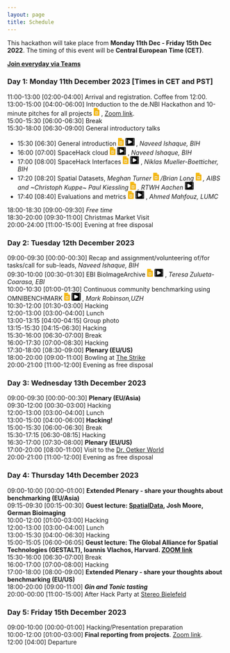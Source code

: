 ```yaml
---
layout: page
title: Schedule
---
```


This hackathon will take place from **Monday 11th Dec - Friday 15th Dec 2022**. The timing of this event will be **Central European Time (CET)**.

**[Join everyday via Teams](https://teams.microsoft.com/l/meetup-join/19%3ameeting_YWJhYTliNDItMDcyYS00NjZhLTkzMzAtNjE0MDFiMjFkYjU0%40thread.v2/0?context=%7b%22Tid%22%3a%22afe91939-923e-432c-bc66-cbc3ec18d02c%22%2c%22Oid%22%3a%221298273b-1298-4d92-a14b-894d7df2a533%22%7d)**
<!--- 
<a href="https://github.com/SpatialHackathon/SpaceHack2023_organisation/blob/main/presentations/template.pptx" download><img src="images/PPT_icon.png" alt="drawing" height="18"/></a>
<a href="https://github.com/SpatialHackathon/SpaceHack2023_organisation/blob/main/presentations/template.pdf" download><img src="images/PDF_icon.png" alt="drawing" height="18"/></a>
<a href="https://docs.google.com/presentation/d/1kBBME3s2fO3nO0-ImZb9o9cHI5mZpVOcAIJlAx2tZeA/edit?usp=sharing"><img src="images/google_slides_icon.png" alt="drawing" height="18"/></a>
--->
### Day 1: Monday 11th December 2023 [Times in CET and PST]
11:00-13:00 [02:00-04:00]	Arrival and registration. Coffee from 12:00.<br>
13:00-15:00 [04:00-06:00] 
Introduction to the de.NBI Hackathon and 10-minute pitches for all projects 
<a href="https://docs.google.com/presentation/d/1Gzndc58v0UcVupSItgrTs_TarrDwtEPYVmbBNdVTYdU/edit"><img src="images/google_slides_icon.png" alt="drawing" height="18"/></a>
, [Zoom link](https://uni-bielefeld.zoom-x.de/j/62068208790?pwd=N3NmcW1uc1M5SFRYbDRROWJkcENFdz09).<br>
15:00-15:30 [06:00-06:30]	Break<br>
15:30-18:00 [06:30-09:00]	General introductory talks <br>
 - 15:30 [06:30]
 General introduction 
<a href="https://docs.google.com/presentation/d/1_mO_sVbjfhnx-lOnkvsOCAcJQ0HtBkDuYlVCpMRs6zY/edit" ><img src="images/google_slides_icon.png" alt="drawing" height="18"/></a>
<a href="https://charitede-my.sharepoint.com/:v:/g/personal/naveed_ishaque_bih-charite_de/ES6Ey4vTJtpHlYOaR53CytgBQrSvyos2stTIKG6XhpxFzA?nav=eyJyZWZlcnJhbEluZm8iOnsicmVmZXJyYWxBcHAiOiJPbmVEcml2ZUZvckJ1c2luZXNzIiwicmVmZXJyYWxBcHBQbGF0Zm9ybSI6IldlYiIsInJlZmVycmFsTW9kZSI6InZpZXciLCJyZWZlcnJhbFZpZXciOiJNeUZpbGVzTGlua0NvcHkifX0&e=caYYTL"><img src="images/recording_icon.png" alt="drawing" height="18"/></a>
, *Naveed Ishaque, BIH*<br>
 - 16:00 [07:00] 
 SpaceHack cloud 
<a href="https://docs.google.com/presentation/d/1NQgcnnsTXL7gDmBN72E1iOwkibsCxkAco7QHDJUsnJ4/edit" ><img src="images/google_slides_icon.png" alt="drawing" height="18"/></a>
<a href="https://charitede-my.sharepoint.com/:v:/g/personal/naveed_ishaque_bih-charite_de/EVcsys3hXEpDinVqEeRIlc0BjMIKal1EWkddreDNOZJYKA?nav=eyJyZWZlcnJhbEluZm8iOnsicmVmZXJyYWxBcHAiOiJPbmVEcml2ZUZvckJ1c2luZXNzIiwicmVmZXJyYWxBcHBQbGF0Zm9ybSI6IldlYiIsInJlZmVycmFsTW9kZSI6InZpZXciLCJyZWZlcnJhbFZpZXciOiJNeUZpbGVzTGlua0NvcHkifX0&e=qDkZIF"><img src="images/recording_icon.png" alt="drawing" height="18"/></a>
, *Naveed Ishaque, BIH* <br>
 - 17:00 [08:00] 
 SpaceHack Interfaces
<a href="https://docs.google.com/presentation/d/1l-q65j5F3TUI-3Uh7mv1KMfpsJvr6Ha-TsDXvC0-YbY/edit" ><img src="images/google_slides_icon.png" alt="drawing" height="18"/></a>
<a href="https://charitede-my.sharepoint.com/:v:/g/personal/naveed_ishaque_bih-charite_de/EUh3uDs-1ONNk5qDWs0PabgBoXLP0LkyVQvlQaMQPPwbeQ?nav=eyJyZWZlcnJhbEluZm8iOnsicmVmZXJyYWxBcHAiOiJPbmVEcml2ZUZvckJ1c2luZXNzIiwicmVmZXJyYWxBcHBQbGF0Zm9ybSI6IldlYiIsInJlZmVycmFsTW9kZSI6InZpZXciLCJyZWZlcnJhbFZpZXciOiJNeUZpbGVzTGlua0NvcHkifX0&e=HeKi5e"><img src="images/recording_icon.png" alt="drawing" height="18"/></a>
, *Niklas Mueller-Boetticher, BIH*<br>
 - 17:20 [08:20]
Spatial Datasets, *Meghan Turner 
<a href="https://docs.google.com/presentation/d/1LbnpsltCegAZwKycDPayb7OW7GKMm7hbMniC7jg5N3U/edit?usp=sharing" ><img src="images/google_slides_icon.png" alt="drawing" height="18"/></a>
/Brian Long
<a href="https://docs.google.com/presentation/d/1PMz5MsvBu42tiDNqjOfQkgPTNzDUC07DiQFDgovawCI/edit?usp=sharing" ><img src="images/google_slides_icon.png" alt="drawing" height="18"/></a>
, AIBS and ~Christoph Kuppe~ Paul Kiessling
<a href="https://1drv.ms/p/s!AtPcVxxBJyJSgzbLNLVmBkOXwFfv?e=lLkXXK" ><img src="images/google_slides_icon.png" alt="drawing" height="18"/></a>
, RTWH Aachen*
<a href="https://charitede-my.sharepoint.com/:v:/g/personal/naveed_ishaque_bih-charite_de/EXKG0eomZQxDvXdYs4c1kr4B_r1MpzcTJttnO6Uwp7od9Q?nav=eyJyZWZlcnJhbEluZm8iOnsicmVmZXJyYWxBcHAiOiJPbmVEcml2ZUZvckJ1c2luZXNzIiwicmVmZXJyYWxBcHBQbGF0Zm9ybSI6IldlYiIsInJlZmVycmFsTW9kZSI6InZpZXciLCJyZWZlcnJhbFZpZXciOiJNeUZpbGVzTGlua0NvcHkifX0&e=hfvMlc"><img src="images/recording_icon.png" alt="drawing" height="18"/></a>
 - 17:40 [08:40]
Evaluations and metrics 
<a href="https://docs.google.com/presentation/d/1LBCZjkUUo1-sZ2qY4X7T65UcDluq9SSpYbF7xXLVdjQ/edit" ><img src="images/google_slides_icon.png" alt="drawing" height="18"/></a>
<a href="https://charitede-my.sharepoint.com/:v:/g/personal/naveed_ishaque_bih-charite_de/ETfNsnFBV6xBn3YxmnfgYeEBU0gdmpSxn5F5JnvbFQBIfw?nav=eyJyZWZlcnJhbEluZm8iOnsicmVmZXJyYWxBcHAiOiJPbmVEcml2ZUZvckJ1c2luZXNzIiwicmVmZXJyYWxBcHBQbGF0Zm9ybSI6IldlYiIsInJlZmVycmFsTW9kZSI6InZpZXciLCJyZWZlcnJhbFZpZXciOiJNeUZpbGVzTGlua0NvcHkifX0&e=1kgCAr"><img src="images/recording_icon.png" alt="drawing" height="18"/></a>
, *Ahmed Mahfouz, LUMC*

18:00-18:30 [09:00-09:30] *Free time*<br>
18:30-20:00 [09:30-11:00]	Christmas Market Visit<br>
20:00-24:00 [11:00-15:00] Evening at free disposal<br>

### Day 2: Tuesday 12th December 2023 

09:00-09:30 [00:00-00:30]
Recap and assignment/volunteering of/for tasks/call for sub-leads, *Naveed Ishaque, BIH*<br>
09:30-10:00 [00:30-01:30]
EBI BioImageArchive
<a href="https://docs.google.com/presentation/d/1zRcgqVcDV1j1w6DajAe8kbqqKoa49vsT/" ><img src="images/google_slides_icon.png" alt="drawing" height="18"/></a>
<a href="https://charitede-my.sharepoint.com/:v:/g/personal/naveed_ishaque_bih-charite_de/EaQpcKkqcd5IrNdIuMPMe3UBZVJ9IGeJmQCa0bGjl_tU0A?nav=eyJyZWZlcnJhbEluZm8iOnsicmVmZXJyYWxBcHAiOiJPbmVEcml2ZUZvckJ1c2luZXNzIiwicmVmZXJyYWxBcHBQbGF0Zm9ybSI6IldlYiIsInJlZmVycmFsTW9kZSI6InZpZXciLCJyZWZlcnJhbFZpZXciOiJNeUZpbGVzTGlua0NvcHkifX0&e=p7Uw7P"><img src="images/recording_icon.png" alt="drawing" height="18"/></a>
, *Teresa Zulueta-Coarasa, EBI*<br>
10:00-10:30 [01:00-01:30] 
Continuous community benchmarking using OMNIBENCHMARK
<a href="https://docs.google.com/presentation/d/1ZAmmZ1ucFNDoz-I6VtEsKnW88bPeTIVx5N3TfiOdZCA/edit?usp=sharing" ><img src="images/google_slides_icon.png" alt="drawing" height="18"/></a>
<a href="https://charitede-my.sharepoint.com/:v:/g/personal/naveed_ishaque_bih-charite_de/Ebk2SXITVTZJqDkDUclKbQgBhZgYNkDGHA7OfxYRBJDKjA?nav=eyJyZWZlcnJhbEluZm8iOnsicmVmZXJyYWxBcHAiOiJTdHJlYW1XZWJBcHAiLCJyZWZlcnJhbFZpZXciOiJTaGFyZURpYWxvZy1MaW5rIiwicmVmZXJyYWxBcHBQbGF0Zm9ybSI6IldlYiIsInJlZmVycmFsTW9kZSI6InZpZXcifX0%3D&e=9eDiGh"><img src="images/recording_icon.png" alt="drawing" height="18"/></a>
, *Mark Robinson,UZH*<br>
10:30-12:00	[01:30-03:00] Hacking<br>
12:00-13:00	[03:00-04:00] Lunch<br>
13:00-13:15 [04:00-04:15]	Group photo<br>
13:15-15:30	[04:15-06:30] Hacking<br>
15:30-16:00	[06:30-07:00]	Break<br>
16:00-17:30	[07:00-08:30]	Hacking<br>
17:30-18:00	[08:30-09:00] <b>Plenary (EU/US)</b><br>
18:00-20:00	[09:00-11:00] Bowling at [The Strike](https://maps.app.goo.gl/pmiN62Cz7D8GkVHV7)<br>
20:00-21:00	[11:00-12:00] Evening as free disposal<br>

### Day 3: Wednesday 13th December 2023 

09:00-09:30	[00:00-00:30] <b>Plenary (EU/Asia)</b><br>
09:30-12:00	[00:30-03:00] Hacking<br>
12:00-13:00	[03:00-04:00] Lunch<br>
13:00-15:00	[04:00-06:00] <b>Hacking!</b><br>
15:00-15:30	[06:00-06:30]	Break<br>
15:30-17:15	[06:30-08:15] Hacking<br>
16:30-17:00	[07:30-08:00] <b>Plenary (EU/US)</b><br>
17:00-20:00	[08:00-11:00] Visit to the [Dr. Oetker World](https://maps.app.goo.gl/p4D4pokx4tc2AdS59)<br>
20:00-21:00	[11:00-12:00] Evening as free disposal<br>

### Day 4: Thursday 14th December 2023 

09:00-10:00	[00:00-01:00] <b>Extended Plenary - share your thoughts about benchmarking (EU/Asia)</b><br>
09:15-09:30 [00:15-00:30] <b>Guest lecture: [SpatialData](https://www.biorxiv.org/content/10.1101/2023.05.05.539647v1), Josh Moore, German Bioimaging </b><br>
10:00-12:00	[01:00-03:00] Hacking<br>
12:00-13:00	[03:00-04:00] Lunch<br>
13:00-15:30	[04:00-06:30] Hacking<br>
15:00-15:05 [06:00-06:05] <b>Geust lecture: The Global Alliance for Spatial Technologies (GESTALT), Ioannis Vlachos, Harvard. [ZOOM link](https://us04web.zoom.us/j/9707085443?pwd=ZlBPTDRrRDFWMHFUNHhlbFJsY1Q0UT09)</b><br>
15:30-16:00	[06:30-07:00] Break<br>
16:00-17:00	[07:00-08:00] Hacking<br>
17:00-18:00	[08:00-09:00] <b>Extended Plenary - share your thoughts about benchmarking  (EU/US)</b><br>
18:00-20:00 [09:00-11:00] <b>*Gin and Tonic tasting*</b><br>
20:00-00:00	[11:00-15:00] After Hack Party at [Stereo Bielefeld](https://maps.app.goo.gl/oo7bH33V8NMiYStu5)<br>

### Day 5: Friday 15th December 2023 

09:00-10:00	[00:00-01:00]	Hacking/Presentation preparation<br>
10:00-12:00	[01:00-03:00]	<b>Final reporting from projects</b>. [Zoom link](https://uni-bielefeld.zoom-x.de/j/64187671996?pwd=Ukc0c2xGUnhBQk1aT0JkRjBHWDZEdz09).<br>
12:00 [04:00]	Departure<br>
